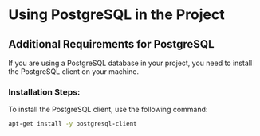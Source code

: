 # Using PostgreSQL in the Project

## Additional Requirements for PostgreSQL

If you are using a PostgreSQL database in your project, you need to install the PostgreSQL client on your machine.

### Installation Steps:

To install the PostgreSQL client, use the following command:
```bash
apt-get install -y postgresql-client
